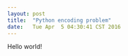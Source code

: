 ```yaml
---
layout: post
title:  "Python encoding problem"
date:   Tue Apr  5 04:30:41 CST 2016
---
```

Hello world!

